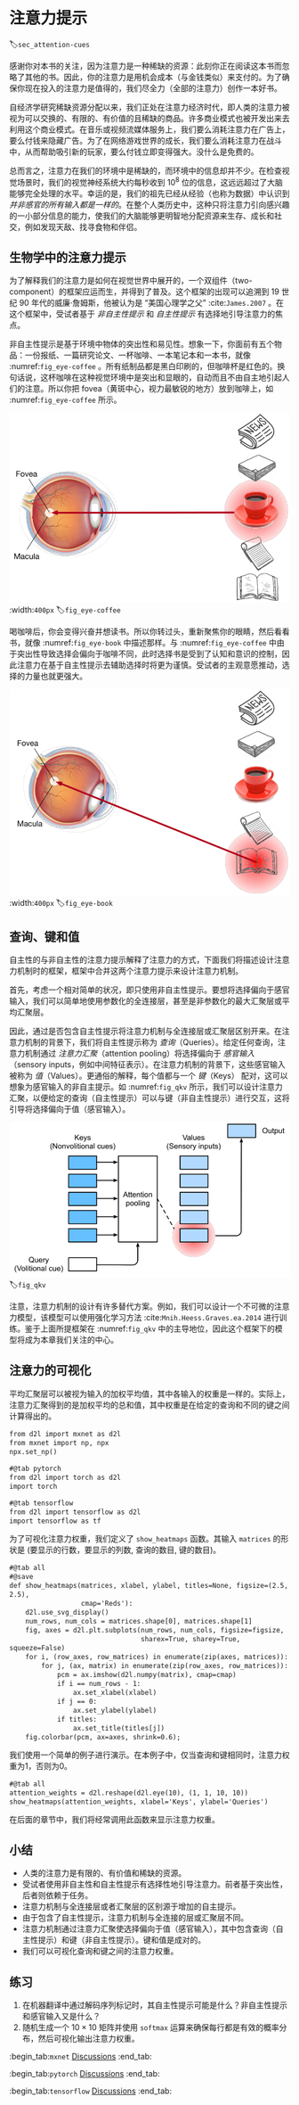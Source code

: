 # 注意力提示
:label:`sec_attention-cues`

感谢你对本书的关注，因为注意力是一种稀缺的资源：此刻你正在阅读这本书而忽略了其他的书。因此，你的注意力是用机会成本（与金钱类似）来支付的。为了确保你现在投入的注意力是值得的，我们尽全力（全部的注意力）创作一本好书。

自经济学研究稀缺资源分配以来，我们正处在注意力经济时代，即人类的注意力被视为可以交换的、有限的、有价值的且稀缺的商品。许多商业模式也被开发出来去利用这个商业模式。在音乐或视频流媒体服务上，我们要么消耗注意力在广告上，要么付钱来隐藏广告。为了在网络游戏世界的成长，我们要么消耗注意力在战斗中，从而帮助吸引新的玩家，要么付钱立即变得强大。没什么是免费的。

总而言之，注意力在我们的环境中是稀缺的，而环境中的信息却并不少。在检查视觉场景时，我们的视觉神经系统大约每秒收到 $10^8$ 位的信息，这远远超过了大脑能够完全处理的水平。幸运的是，我们的祖先已经从经验（也称为数据）中认识到 *并非感官的所有输入都是一样的*。在整个人类历史中，这种只将注意力引向感兴趣的一小部分信息的能力，使我们的大脑能够更明智地分配资源来生存、成长和社交，例如发现天敌、找寻食物和伴侣。

## 生物学中的注意力提示

为了解释我们的注意力是如何在视觉世界中展开的，一个双组件（two-component）的框架应运而生，并得到了普及。这个框架的出现可以追溯到 19 世纪 90 年代的威廉·詹姆斯，他被认为是 “美国心理学之父” :cite:`James.2007` 。在这个框架中，受试者基于 *非自主性提示* 和 *自主性提示* 有选择地引导注意力的焦点。

非自主性提示是基于环境中物体的突出性和易见性。想象一下，你面前有五个物品：一份报纸、一篇研究论文、一杯咖啡、一本笔记本和一本书，就像 :numref:`fig_eye-coffee` 。所有纸制品都是黑白印刷的，但咖啡杯是红色的。换句话说，这杯咖啡在这种视觉环境中是突出和显眼的，自动而且不由自主地引起人们的注意。所以你把 fovea（黄斑中心，视力最敏锐的地方）放到咖啡上，如 :numref:`fig_eye-coffee` 所示。

![使用基于突出性的非自主性提示（红杯子，而非纸张），注意力不自主地指向了咖啡。](../img/eye-coffee.svg)
:width:`400px`
:label:`fig_eye-coffee`

喝咖啡后，你会变得兴奋并想读书。所以你转过头，重新聚焦你的眼睛，然后看看书，就像 :numref:`fig_eye-book` 中描述那样。与 :numref:`fig_eye-coffee` 中由于突出性导致选择会偏向于咖啡不同，此时选择书是受到了认知和意识的控制，因此注意力在基于自主性提示去辅助选择时将更为谨慎。受试者的主观意愿推动，选择的力量也就更强大。

![通过使用依赖于任务的意志提示（想读一本书），注意力被自主引导的书上。](../img/eye-book.svg)
:width:`400px`
:label:`fig_eye-book`

## 查询、键和值

自主性的与非自主性的注意力提示解释了注意力的方式，下面我们将描述设计注意力机制时的框架，框架中合并这两个注意力提示来设计注意力机制。

首先，考虑一个相对简单的状况，即只使用非自主性提示。要想将选择偏向于感官输入，我们可以简单地使用参数化的全连接层，甚至是非参数化的最大汇聚层或平均汇聚层。

因此，通过是否包含自主性提示将注意力机制与全连接层或汇聚层区别开来。在注意力机制的背景下，我们将自主性提示称为 *查询*（Queries）。给定任何查询，注意力机制通过 *注意力汇聚*（attention pooling）将选择偏向于 *感官输入*（sensory inputs，例如中间特征表示）。在注意力机制的背景下，这些感官输入被称为 *值*（Values）。更通俗的解释，每个值都与一个 *键*（Keys） 配对，这可以想象为感官输入的非自主提示。如 :numref:`fig_qkv` 所示，我们可以设计注意力汇聚，以便给定的查询（自主性提示）可以与键（非自主性提示）进行交互，这将引导将选择偏向于值（感官输入）。

![注意力机制通过注意力汇聚将 *查询*（自主性提示）和 *键*（非自主性提示）结合在一起，实现对 *值*（感官输入）的选择倾向。](../img/qkv.svg)
:label:`fig_qkv`

注意，注意力机制的设计有许多替代方案。例如，我们可以设计一个不可微的注意力模型，该模型可以使用强化学习方法 :cite:`Mnih.Heess.Graves.ea.2014` 进行训练。鉴于上面所提框架在 :numref:`fig_qkv` 中的主导地位，因此这个框架下的模型将成为本章我们关注的中心。

## 注意力的可视化

平均汇聚层可以被视为输入的加权平均值，其中各输入的权重是一样的。实际上，注意力汇聚得到的是加权平均的总和值，其中权重是在给定的查询和不同的键之间计算得出的。

```{.python .input}
from d2l import mxnet as d2l
from mxnet import np, npx
npx.set_np()
```

```{.python .input}
#@tab pytorch
from d2l import torch as d2l
import torch
```

```{.python .input}
#@tab tensorflow
from d2l import tensorflow as d2l
import tensorflow as tf
```

为了可视化注意力权重，我们定义了 `show_heatmaps` 函数。其输入 `matrices` 的形状是 (要显示的行数，要显示的列数, 查询的数目, 键的数目)。

```{.python .input}
#@tab all
#@save
def show_heatmaps(matrices, xlabel, ylabel, titles=None, figsize=(2.5, 2.5),
                  cmap='Reds'):
    d2l.use_svg_display()
    num_rows, num_cols = matrices.shape[0], matrices.shape[1]
    fig, axes = d2l.plt.subplots(num_rows, num_cols, figsize=figsize,
                                 sharex=True, sharey=True, squeeze=False)
    for i, (row_axes, row_matrices) in enumerate(zip(axes, matrices)):
        for j, (ax, matrix) in enumerate(zip(row_axes, row_matrices)):
            pcm = ax.imshow(d2l.numpy(matrix), cmap=cmap)
            if i == num_rows - 1:
                ax.set_xlabel(xlabel)
            if j == 0:
                ax.set_ylabel(ylabel)
            if titles:
                ax.set_title(titles[j])
    fig.colorbar(pcm, ax=axes, shrink=0.6);
```

我们使用一个简单的例子进行演示。在本例子中，仅当查询和键相同时，注意力权重为1，否则为0。

```{.python .input}
#@tab all
attention_weights = d2l.reshape(d2l.eye(10), (1, 1, 10, 10))
show_heatmaps(attention_weights, xlabel='Keys', ylabel='Queries')
```

在后面的章节中，我们将经常调用此函数来显示注意力权重。

## 小结

* 人类的注意力是有限的、有价值和稀缺的资源。
* 受试者使用非自主性和自主性提示有选择性地引导注意力。前者基于突出性，后者则依赖于任务。
* 注意力机制与全连接层或者汇聚层的区别源于增加的自主提示。
* 由于包含了自主性提示，注意力机制与全连接的层或汇聚层不同。
* 注意力机制通过注意力汇聚使选择偏向于值（感官输入），其中包含查询（自主性提示）和键（非自主性提示）。键和值是成对的。
* 我们可以可视化查询和键之间的注意力权重。

## 练习

1. 在机器翻译中通过解码序列标记时，其自主性提示可能是什么？非自主性提示和感官输入又是什么？
1. 随机生成一个 $10 \times 10$ 矩阵并使用 `softmax` 运算来确保每行都是有效的概率分布，然后可视化输出注意力权重。

:begin_tab:`mxnet`
[Discussions](https://discuss.d2l.ai/t/1596)
:end_tab:

:begin_tab:`pytorch`
[Discussions](https://discuss.d2l.ai/t/1592)
:end_tab:

:begin_tab:`tensorflow`
[Discussions](https://discuss.d2l.ai/t/1710)
:end_tab: